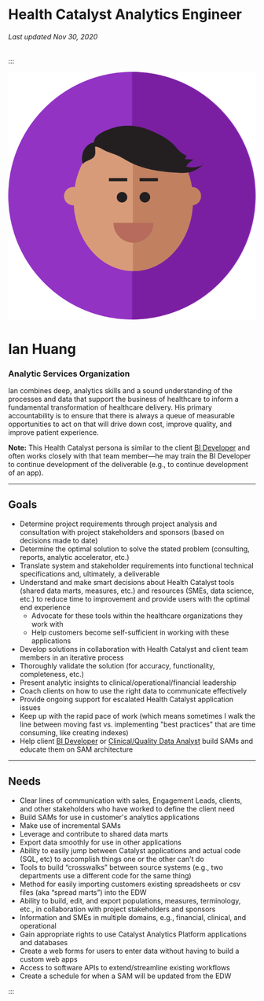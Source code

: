 # Health Catalyst Analytics Engineer

###### Last updated Nov 30, 2020

:::

<div class="persona-header">

![Avatar Image](./assets/avatars/avatar99.svg)

<div>

# Ian Huang

### Analytic Services Organization

Ian combines deep, analytics skills and a sound understanding of the processes and data that support the business of healthcare to inform a fundamental transformation of healthcare delivery. His primary accountability is to ensure that there is always a queue of measurable opportunities to act on that will drive down cost, improve quality, and improve patient experience.

**Note:** This Health Catalyst persona is similar to the client [BI Developer](/content/personas/bi-developer) and often works closely with that team member—he may train the BI Developer to continue development of the deliverable (e.g., to continue development of an app).

</div>

</div>

<article>

---

## Goals

-   Determine project requirements through project analysis and consultation with project stakeholders and sponsors (based on decisions made to date)
-   Determine the optimal solution to solve the stated problem (consulting, reports, analytic accelerator, etc.)
-   Translate system and stakeholder requirements into functional technical specifications and, ultimately, a deliverable
-   Understand and make smart decisions about Health Catalyst tools (shared data marts, measures, etc.) and resources (SMEs, data science, etc.) to reduce time to improvement and provide users with the optimal end experience
    -   Advocate for these tools within the healthcare organizations they work with
    -   Help customers become self-sufficient in working with these applications
-   Develop solutions in collaboration with Health Catalyst and client team members in an iterative process
-   Thoroughly validate the solution (for accuracy, functionality, completeness, etc.)
-   Present analytic insights to clinical/operational/financial leadership
-   Coach clients on how to use the right data to communicate effectively
-   Provide ongoing support for escalated Health Catalyst application issues
-   Keep up with the rapid pace of work (which means sometimes I walk the line between moving fast vs. implementing "best practices" that are time consuming, like creating indexes)
-   Help client [BI Developer](/content/personas/bi-developer) or [Clinical/Quality Data Analyst](/content/personas/clinical-quality-data-analyst) build SAMs and educate them on SAM architecture

---

## Needs

-   Clear lines of communication with sales, Engagement Leads, clients, and other stakeholders who have worked to define the client need
-   Build SAMs for use in customer's analytics applications
-   Make use of incremental SAMs
-   Leverage and contribute to shared data marts
-   Export data smoothly for use in other applications
-   Ability to easily jump between Catalyst applications and actual code (SQL, etc) to accomplish things one or the other can't do
-   Tools to build “crosswalks” between source systems (e.g., two departments use a different code for the same thing)
-   Method for easily importing customers existing spreadsheets or csv files (aka “spread marts”) into the EDW
-   Ability to build, edit, and export populations, measures, terminology, etc., in collaboration with project stakeholders and sponsors
-   Information and SMEs in multiple domains, e.g., financial, clinical, and operational
-   Gain appropriate rights to use Catalyst Analytics Platform applications and databases
-   Create a web forms for users to enter data without having to build a custom web apps
-   Access to software APIs to extend/streamline existing workflows
-   Create a schedule for when a SAM will be updated from the EDW

</article>

:::
